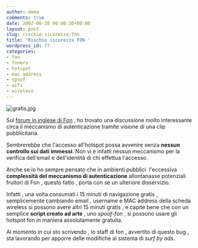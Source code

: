 ```yaml
---
author: dema
comments: true
date: 2007-06-20 06:00:36+00:00
layout: post
slug: rischio-sicurezza-fon
title: 'Rischio sicurezza FON '
wordpress_id: 77
categories:
- fon
- fonera
- hotspot
- mac address
- spoof
- wifi
- wireless
---
```


![gratis.jpg](http://dema.tv/wp-content/uploads/2007/06/gratis1.jpg)

Sul [forum in inglese di Fon](http://boards.fon.com/viewtopic.php?t=3246) , ho trovato una discussione molto interessante circa il meccanismo di autenticazione tramite visione di una clip pubblicitaria.

Sembrerebbe che l'accesso all'hotspot possa avvenire senza **nessun controllo sui dati immessi**. Non vi è infatti nessun meccanismo per la verifica dell'email e dell'identità di chi effettua l'accesso.

Anche se io ho sempre pensato che in ambienti pubblici  l'eccessiva **complessità del meccanismo di autenticazione** allontanasse potenziali  fruitori di Fon , questo fatto , porta con se un ulteriore disservizio.

Infatti , una volta consumati i 15 minuti di navigazione gratis , semplicemente cambiando email , username e MAC address della scheda wireless si possono avere altri 15 minuti gratis , e capite bene che con un semplice **script creato ad arte** , uno _spoof-fon_ , si possono usare gli hotspot fon in maniera assolutamente gratuita.

Al momento in cui sto scrivendo , lo staff di fon , avvertito di questo bug , sta lavorando per apporre delle modifiche al sistema di _surf by ads_.
